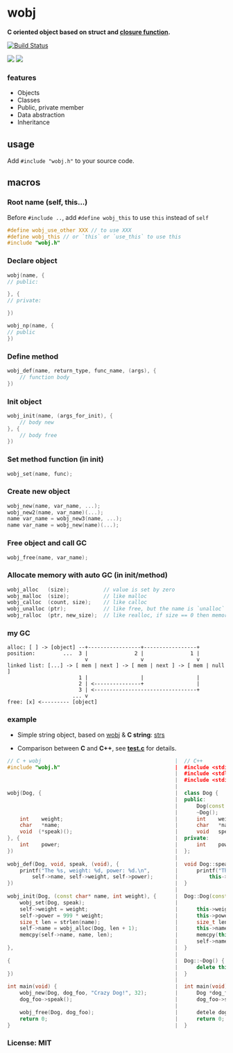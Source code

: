 # wobj
**C oriented object based on struct and [closure function](https://github.com/yulon/clofn).**

[![Build Status](https://travis-ci.org/wy3/wobj.svg?branch=master)](https://travis-ci.org/wy3/wobj)
<p>
<a href="#"><img src="https://img.shields.io/badge/auto--GC-✓-brightgreen.svg"></a>
<a href="#"><img src="https://img.shields.io/badge/os-cross--platform-blue.svg"></a>
</p>

### features
- Objects
- Classes
- Public, private member
- Data abstraction
- Inheritance

## usage
Add `#include "wobj.h"` to your source code.

## macros

### Root name (self, this...)

Before `#include ..`, add `#define wobj_this` to use `this` instead of `self`

```c
#define wobj_use_other XXX // to use XXX
#define wobj_this // or `this` or `use_this` to use this
#include "wobj.h"
```

### Declare object

```c
wobj(name, {
// public:

}, {
// private:

})

wobj_np(name, {
// public
})
```

### Define method

```c
wobj_def(name, return_type, func_name, (args), {
    // function body
})
```

### Init object

```c
wobj_init(name, (args_for_init), {
    // body new
}, {
    // body free
})
```

### Set method function (in init)
```c
wobj_set(name, func);
```

### Create new object
```c
wobj_new(name, var_name, ...);
wobj_new2(name, var_name)(...);
name var_name = wobj_new3(name, ...);
name var_name = wobj_new(name)(...);
```

### Free object and call GC

```c
wobj_free(name, var_name);
```

### Allocate memory with auto GC (in init/method)

```c
wobj_alloc   (size);           // value is set by zero
wobj_malloc  (size);           // like malloc
wobj_calloc  (count, size);    // like calloc
wobj_unalloc (ptr);            // like free, but the name is `unalloc`
wobj_ralloc  (ptr, new_size);  // like realloc, if size == 0 then memory would be freed
```

### my GC

```
alloc: [ ] -> [object] --+-----------------+-----------------+
position:         ...  3 |               2 |               1 |
                         v                 v                 v
linked list: [...] -> [ mem | next ] -> [ mem | next ] -> [ mem | null ]
                       1 |                 |                 |
                       2 | <---------------+                 |
                       3 | <---------------------------------+
                     ... v 
free: [x] <--------- [object]
```

### example

- Simple string object, based on [wobj](https://github.com/small-c/wobj) & **C string**: [strs](https://github.com/small-c/strs)

- Comparison between **C** and **C++**, see [**test.c**](https://github.com/wy3/wobj/blob/master/test.c) for details.

```c++
// C + wobj                                           |  // C++
#include "wobj.h"                                     |  #include <stdio.h>
                                                      |  #include <stdlib.h>
                                                      |  #include <stdint.h>
                                                      |  
wobj(Dog, {                                           |  class Dog {
                                                      |  public:
                                                      |      Dog(const char *name, int weight);
                                                      |      ~Dog();
    int    weight;                                    |      int    weight;
    char   *name;                                     |      char   *name;
    void  (*speak)();                                 |      void   speak();
}, {                                                  |  private:
    int    power;                                     |      int    power;
})                                                    |  };
                                                      |
wobj_def(Dog, void, speak, (void), {                  |  void Dog::speak() {
    printf("The %s, weight: %d, power: %d.\n",        |      printf("The %s, weight: %d, power: %d.\n",
        self->name, self->weight, self->power);       |          this->name, this->weight, this->power);
})                                                    |  }
                                                      |  
wobj_init(Dog, (const char* name, int weight), {      |  Dog::Dog(const char *name, int weight) {
    wobj_set(Dog, speak);                             |      
    self->weight = weight;                            |      this->weight = weight;
    self->power = 999 * weight;                       |      this->power = 999 * weight;
    size_t len = strlen(name);                        |      size_t len = strlen(name);
    self->name = wobj_alloc(Dog, len + 1);            |      this->name = new char[len + 1]();
    memcpy(self->name, name, len);                    |      memcpy(this->name, name, len);
                                                      |      self->name[len] = '\0';
},                                                    |  }
                                                      |
{                                                     |  Dog::~Dog() {
                                                      |      delete this->name;
})                                                    |  }
                                                      |  
int main(void) {                                      |  int main(void) {
    wobj_new(Dog, dog_foo, "Crazy Dog!", 32);         |      Dog *dog_foo = new Dog("Crazy Dog!", 32);
    dog_foo->speak();                                 |      dog_foo->speak();
                                                      |      
    wobj_free(Dog, dog_foo);                          |      detele dog_foo;
    return 0;                                         |      return 0;
}                                                     |  }
```

### License: MIT
